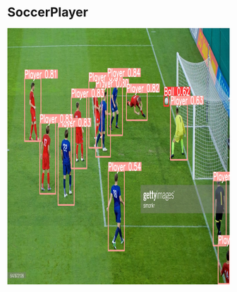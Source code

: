 # SoccerPlayer

 <div align="center">
<img align="center" src="/Results/T1.jpg"  width = 600px height = 580px>
</div>
